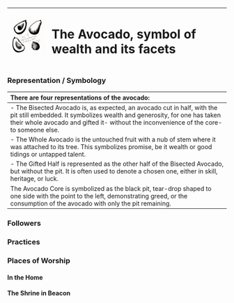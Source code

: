 | <img src="art/avocado.png" width="150"/>| <h1> The Avocado, symbol of wealth and its facets </h1> |
| ------------- | :--- |

### Representation / Symbology
| There are four representations of the avocado: |
| :--- |
| - The Bisected Avocado is, as expected, an avocado cut in half, with the pit still embedded. It symbolizes wealth and generosity, for one has taken their whole avocado and gifted it- without the inconvenience of the core- to someone else.
| - The Whole Avocado is the untouched fruit with a nub of stem where it was attached to its tree. This symbolizes promise, be it wealth or good tidings or untapped talent.
| - The Gifted Half is represented as the other half of the Bisected Avocado, but without the pit. It is often used to denote a chosen one, either in skill, heritage, or luck.
| The Avocado Core is symbolized as the black pit, tear-drop shaped to one side with the point to the left, demonstrating greed, or the consumption of the avocado with only the pit remaining.


### Followers

### Practices

### Places of Worship
#### In the Home

#### The Shrine in Beacon

